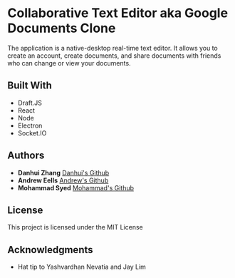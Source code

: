 # Collaborative Text Editor aka Google Documents Clone

The application is a native-desktop real-time text editor. It allows you to create an account, create documents, and share documents with friends who can change or view your documents. 

## Built With

* Draft.JS
* React
* Node
* Electron
* Socket.IO

## Authors

* **Danhui Zhang** [Danhui's Github](https://github.com/andrew-eells)
* **Andrew Eells** [Andrew's Github](https://github.com/danhuiZ)
* **Mohammad Syed** [Mohammad's Github](https://github.com/mohammad-gitup)


## License

This project is licensed under the MIT License

## Acknowledgments

* Hat tip to Yashvardhan Nevatia and Jay Lim
